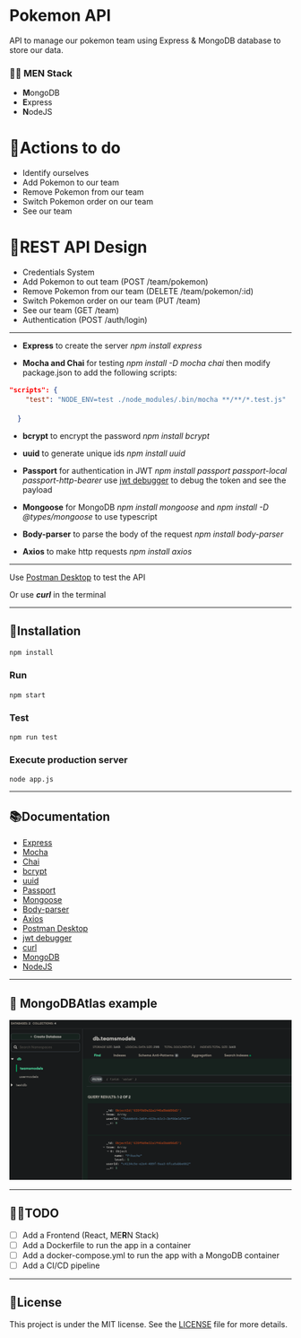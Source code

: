# Pokemon API
API to manage our pokemon team using Express & MongoDB database to store our data.

### 👨‍💻 **MEN Stack**

- **M**ongoDB
- **E**xpress
- **N**odeJS

# 🔨Actions to do
- Identify ourselves
- Add Pokemon to our team
- Remove Pokemon from our team
- Switch Pokemon order on our team
- See our team

# 📄REST API Design
- Credentials System
- Add Pokemon to out team (POST /team/pokemon)
- Remove Pokemon from our team (DELETE /team/pokemon/:id)
- Switch Pokemon order on our team (PUT /team)
- See our team (GET /team)
- Authentication (POST /auth/login)

---

- **Express** to create the server _npm install express_

- **Mocha and Chai** for testing _npm install -D mocha chai_ then modify package.json to add the following scripts:
```json
"scripts": {
    "test": "NODE_ENV=test ./node_modules/.bin/mocha **/**/*.test.js"

  }
``` 
- **bcrypt** to encrypt the password _npm install bcrypt_

- **uuid** to generate unique ids _npm install uuid_

- **Passport** for authentication in JWT _npm install passport passport-local passport-http-bearer_ use [jwt debugger](jwt.io/#debugger-io) to debug the token and see the payload

- **Mongoose** for MongoDB _npm install mongoose_ and _npm install -D @types/mongoose_ to use typescript

- **Body-parser** to parse the body of the request _npm install body-parser_

- **Axios** to make http requests _npm install axios_

---

Use [Postman Desktop](https://www.getpostman.com/) to test the API

Or use **_curl_** in the terminal

---
## 🔮Installation
```
npm install
```
### Run
```
npm start
```
### Test
```
npm run test
```
### Execute production server
```
node app.js
```

---

## 📚Documentation
- [Express](https://expressjs.com/)
- [Mocha](https://mochajs.org/)
- [Chai](https://www.chaijs.com/)
- [bcrypt](https://www.npmjs.com/package/bcrypt)
- [uuid](https://www.npmjs.com/package/uuid)
- [Passport](http://www.passportjs.org/)
- [Mongoose](https://mongoosejs.com/)
- [Body-parser](https://www.npmjs.com/package/body-parser)
- [Axios](https://www.npmjs.com/package/axios)
- [Postman Desktop](https://www.getpostman.com/)
- [jwt debugger](jwt.io/#debugger-io)
- [curl](https://curl.haxx.se/)
- [MongoDB](https://www.mongodb.com/)
- [NodeJS](https://nodejs.org/en/)

---

## 📨 MongoDBAtlas example
![alt](mongoDBAtlas.png)

---

## 👨‍🏭TODO
- [ ] Add a Frontend (React, ME**R**N Stack)
- [ ] Add a Dockerfile to run the app in a container
- [ ] Add a docker-compose.yml to run the app with a MongoDB container
- [ ] Add a CI/CD pipeline

---

## 📝License
This project is under the MIT license. See the [LICENSE](LICENSE) file for more details.